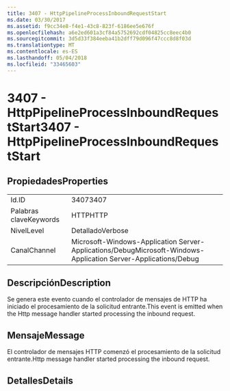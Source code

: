 ```yaml
---
title: 3407 - HttpPipelineProcessInboundRequestStart
ms.date: 03/30/2017
ms.assetid: f9cc34e8-f4e1-43c8-823f-6186ee5e676f
ms.openlocfilehash: a6e2ed601a3cf84a5752692cdf04825cc8eec4b0
ms.sourcegitcommit: 3d5d33f384eeba41b2dff79d096f47ccc8d8f03d
ms.translationtype: MT
ms.contentlocale: es-ES
ms.lasthandoff: 05/04/2018
ms.locfileid: "33465603"
---
```

# <a name="3407---httppipelineprocessinboundrequeststart"></a><span data-ttu-id="c751f-102">3407 - HttpPipelineProcessInboundRequestStart</span><span class="sxs-lookup"><span data-stu-id="c751f-102">3407 - HttpPipelineProcessInboundRequestStart</span></span>
## <a name="properties"></a><span data-ttu-id="c751f-103">Propiedades</span><span class="sxs-lookup"><span data-stu-id="c751f-103">Properties</span></span>  
  
|||  
|-|-|  
|<span data-ttu-id="c751f-104">Id.</span><span class="sxs-lookup"><span data-stu-id="c751f-104">ID</span></span>|<span data-ttu-id="c751f-105">3407</span><span class="sxs-lookup"><span data-stu-id="c751f-105">3407</span></span>|  
|<span data-ttu-id="c751f-106">Palabras clave</span><span class="sxs-lookup"><span data-stu-id="c751f-106">Keywords</span></span>|<span data-ttu-id="c751f-107">HTTP</span><span class="sxs-lookup"><span data-stu-id="c751f-107">HTTP</span></span>|  
|<span data-ttu-id="c751f-108">Nivel</span><span class="sxs-lookup"><span data-stu-id="c751f-108">Level</span></span>|<span data-ttu-id="c751f-109">Detallado</span><span class="sxs-lookup"><span data-stu-id="c751f-109">Verbose</span></span>|  
|<span data-ttu-id="c751f-110">Canal</span><span class="sxs-lookup"><span data-stu-id="c751f-110">Channel</span></span>|<span data-ttu-id="c751f-111">Microsoft-Windows-Application Server-Applications/Debug</span><span class="sxs-lookup"><span data-stu-id="c751f-111">Microsoft-Windows-Application Server-Applications/Debug</span></span>|  
  
## <a name="description"></a><span data-ttu-id="c751f-112">Descripción</span><span class="sxs-lookup"><span data-stu-id="c751f-112">Description</span></span>  
 <span data-ttu-id="c751f-113">Se genera este evento cuando el controlador de mensajes de HTTP ha iniciado el procesamiento de la solicitud entrante.</span><span class="sxs-lookup"><span data-stu-id="c751f-113">This event is emitted when the Http message handler started processing the inbound request.</span></span>  
  
## <a name="message"></a><span data-ttu-id="c751f-114">Mensaje</span><span class="sxs-lookup"><span data-stu-id="c751f-114">Message</span></span>  
 <span data-ttu-id="c751f-115">El controlador de mensajes HTTP comenzó el procesamiento de la solicitud entrante.</span><span class="sxs-lookup"><span data-stu-id="c751f-115">Http message handler started processing the inbound request.</span></span>  
  
## <a name="details"></a><span data-ttu-id="c751f-116">Detalles</span><span class="sxs-lookup"><span data-stu-id="c751f-116">Details</span></span>

